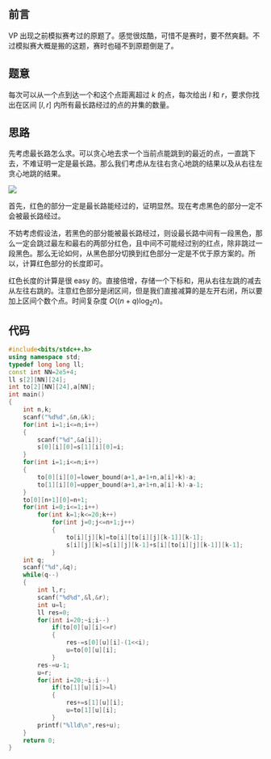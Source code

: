 ## 前言

VP 出现之前模拟赛考过的原题了。感觉很炫酷，可惜不是赛时，要不然爽翻。不过模拟赛大概是搬的这题，赛时也碰不到原题倒是了。

## 题意

每次可以从一个点到达一个和这个点距离超过 $k$ 的点，每次给出 $l$ 和 $r$，要求你找出在区间 $[l,r]$ 内所有最长路经过的点的并集的数量。

## 思路

先考虑最长路怎么求。可以贪心地去求一个当前点能跳到的最近的点，一直跳下去，不难证明一定是最长路。那么我们考虑从左往右贪心地跳的结果以及从右往左贪心地跳的结果。


![](https://cdn.luogu.com.cn/upload/image_hosting/3c1ynbic.png)

首先，红色的部分一定是最长路能经过的，证明显然。现在考虑黑色的部分一定不会被最长路经过。

不妨考虑假设法，若黑色的部分能被最长路经过，则设最长路中间有一段黑色，那么一定会跳过最左和最右的两部分红色，且中间不可能经过别的红点，除非跳过一段黑色。那么无论如何，从黑色部分切换到红色部分一定是不优于原方案的。所以，计算红色部分的长度即可。

红色长度的计算是很 easy 的。直接倍增，存储一个下标和，用从右往左跳的减去从左往右跳的。注意红色部分是闭区间，但是我们直接减算的是左开右闭，所以要加上区间个数个点。时间复杂度 $O((n+q)\log_2n)$。

## 代码

```cpp
#include<bits/stdc++.h>
using namespace std;
typedef long long ll;
const int NN=2e5+4;
ll s[2][NN][24];
int to[2][NN][24],a[NN];
int main()
{
	int n,k;
	scanf("%d%d",&n,&k);
	for(int i=1;i<=n;i++)
	{
		scanf("%d",&a[i]);
		s[0][i][0]=s[1][i][0]=i;
	}
	for(int i=1;i<=n;i++)
	{
		to[0][i][0]=lower_bound(a+1,a+1+n,a[i]+k)-a;
		to[1][i][0]=upper_bound(a+1,a+1+n,a[i]-k)-a-1;
	}
	to[0][n+1][0]=n+1;
	for(int i=0;i<=1;i++)
		for(int k=1;k<=20;k++)
			for(int j=0;j<=n+1;j++)
			{
				to[i][j][k]=to[i][to[i][j][k-1]][k-1];
				s[i][j][k]=s[i][j][k-1]+s[i][to[i][j][k-1]][k-1];
			}
	int q;
	scanf("%d",&q);
	while(q--)
	{
		int l,r;
		scanf("%d%d",&l,&r);
		int u=l;
		ll res=0;
		for(int i=20;~i;i--)
			if(to[0][u][i]<=r)
			{
				res-=s[0][u][i]-(1<<i);
				u=to[0][u][i];
			}
		res-=u-1;
		u=r;
		for(int i=20;~i;i--)
			if(to[1][u][i]>=l)
			{
				res+=s[1][u][i];
				u=to[1][u][i];
			}
		printf("%lld\n",res+u);
	}
	return 0;
}
```